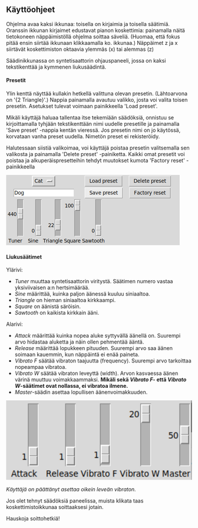 ## Käyttöohjeet

Ohjelma avaa kaksi ikkunaa: toisella on kirjaimia ja toisella säätimiä. Oranssin ikkunan kirjaimet edustavat pianon koskettimia: painamalla näitä tietokoneen näppäimistöllä ohjelma soittaa säveliä. (Huomaa, että fokus pitää ensin siirtää ikkunaan klikkaamalla ko. ikkunaa.) Näppäimet z ja x siirtävät koskettimiston oktaavia ylemmäs (x) tai alemmas (z)

Säädinikkunassa on syntetisaattorin ohjauspaneeli, jossa on kaksi tekstikenttää ja kymmenen liukusäädintä.

#### Presetit
Ylin kenttä näyttää kullakin hetkellä valittuna olevan presetin. (Lähtoarvona on '{2 Triangle}'.) Nappia painamalla avautuu valikko, josta voi valita toisen presetin. Asetukset tulevat voimaan painikkeella 'Load preset'.

Mikäli käyttäjä haluaa tallentaa itse tekemiään säädöksiä, onnistuu se kirjoittamalla tyhjään tekstikenttään nimi uudelle presetille ja painamalla 'Save preset' -nappia kentän vieressä. Jos presetin nimi on jo käytössä, korvataan vanha preset uudella. Nimetön preset ei rekisteröidy.

Halutessaan siistiä valikoimaa, voi käyttäjä poistaa presetin valitsemalla sen valikosta ja painamalla 'Delete preset' -painiketta. Kaikki omat presetit voi poistaa ja alkuperäispresetteihin tehdyt muutokset kumota 'Factory reset' -painikkeella

![tallentamistilanne](./kuvat/koira)

#### Liukusäätimet

Ylärivi:
- *Tuner* muuttaa syntetisaattorin viritystä. Säätimen numero vastaa yksiviivaisen a:n hertsimäärää.
- *Sine* määrittää, kuinka paljon äänessä kuuluu siniaaltoa.
- *Triangle* on hieman siniaaltoa kirkkaampi.
- *Square* on äänistä säröisin.
- *Sawtooth* on kaikista kirkkain ääni.

Alarivi:
- *Attack* määrittää kuinka nopea aluke syttyvällä äänellä on. Suurempi arvo hidastaa aluketta ja näin ollen pehmentää ääntä.
- *Release* määrittää lopukkeen pituuden. Suurempi arvo saa äänen soimaan kauemmin, kun näppäintä ei enää paineta.
- *Vibrato F* säätää vibraton taajuutta (frequency). Suurempi arvo tarkoittaa nopeampaa vibratoa.
- *Vibrato W* säätää vibraton leveyttä (width). Arvon kasvaessa äänen värinä muuttuu voimakkaammaksi. **Mikäli sekä *Vibrato F*- että *Vibrato W*-säätimet ovat nollassa, ei vibratoa ilmene.**
- *Master*-säädin asettaa lopullisen äänenvoimakkuuden.

![säädöksiä](./kuvat/vibr)

*Käyttäjä on päättänyt asettaa oikein leveän vibraton.*


Jos olet tehnyt säädöksiä paneelissa, muista klikata taas koskettimistoikkunaa soittaaksesi jotain.

Hauskoja soittohetkiä!
